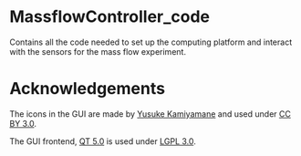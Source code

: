# MassflowController_code
Contains all the code needed to set up the computing platform and interact with the sensors for the mass flow experiment.

# Acknowledgements
The icons in the GUI are made by [Yusuke Kamiyamane](https://p.yusukekamiyamane.com) and used under [CC BY 3.0](https://p.yusukekamiyamane.com).

The GUI frontend, [QT 5.0](https://www.qt.io) is used under [LGPL 3.0](https://www.gnu.org/licenses/lgpl-3.0.html).